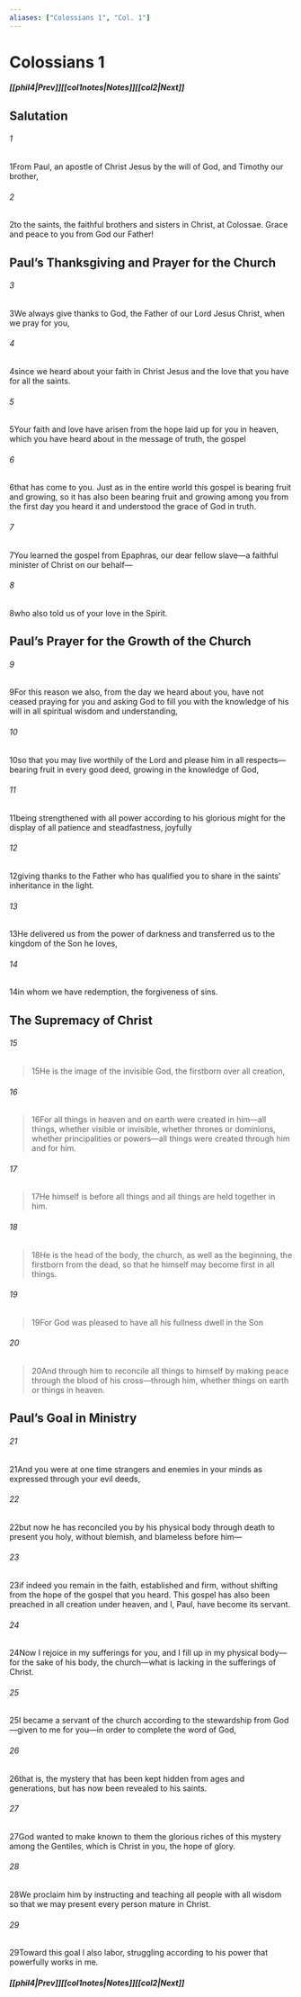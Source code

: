 ```yaml
---
aliases: ["Colossians 1", "Col. 1"]
---
```

# Colossians 1
##### <span class=arrow-left></span>[[phil4|Prev]]<span class=navigation-separator></span>[[col1notes|Notes]]<span class=navigation-separator></span>[[col2|Next]]<span class=arrow-right></span>
## Salutation
###### 1
<span class=verse-first>1</span>From Paul, an apostle of Christ Jesus by the will of God, and Timothy our brother,
<div class=paragraph-break></div>

###### 2
<span class=verse-first>2</span>to the saints, the faithful brothers and sisters in Christ, at Colossae. Grace and peace to you from God our Father!
## Paul’s Thanksgiving and Prayer for the Church
###### 3
<span class=verse-first>3</span>We always give thanks to God, the Father of our Lord Jesus Christ, when we pray for you,
###### 4
<span class=verse-body>4</span>since we heard about your faith in Christ Jesus and the love that you have for all the saints.
###### 5
<span class=verse-body>5</span>Your faith and love have arisen from the hope laid up for you in heaven, which you have heard about in the message of truth, the gospel
###### 6
<span class=verse-body>6</span>that has come to you. Just as in the entire world this gospel is bearing fruit and growing, so it has also been bearing fruit and growing among you from the first day you heard it and understood the grace of God in truth.
###### 7
<span class=verse-body>7</span>You learned the gospel from Epaphras, our dear fellow slave—a faithful minister of Christ on our behalf—
###### 8
<span class=verse-body>8</span>who also told us of your love in the Spirit.
## Paul’s Prayer for the Growth of the Church
###### 9
<span class=verse-first>9</span>For this reason we also, from the day we heard about you, have not ceased praying for you and asking God to fill you with the knowledge of his will in all spiritual wisdom and understanding,
###### 10
<span class=verse-body>10</span>so that you may live worthily of the Lord and please him in all respects—bearing fruit in every good deed, growing in the knowledge of God,
###### 11
<span class=verse-body>11</span>being strengthened with all power according to his glorious might for the display of all patience and steadfastness, joyfully
###### 12
<span class=verse-body>12</span>giving thanks to the Father who has qualified you to share in the saints’ inheritance in the light.
###### 13
<span class=verse-body>13</span>He delivered us from the power of darkness and transferred us to the kingdom of the Son he loves,
###### 14
<span class=verse-body>14</span>in whom we have redemption, the forgiveness of sins.
## The Supremacy of Christ
###### 15
><span class=verse-first-poetry>15</span>He is the image of the invisible God, the firstborn over all creation,
###### 16
><span class=verse-body-poetry>16</span>For all things in heaven and on earth were created in him—all things, whether visible or invisible, whether thrones or dominions, whether principalities or powers—all things were created through him and for him.
<div class=paragraph-break></div>

###### 17
><span class=verse-first-poetry>17</span>He himself is before all things and all things are held together in him.
###### 18
><span class=verse-body-poetry>18</span>He is the head of the body, the church, as well as the beginning, the firstborn from the dead, so that he himself may become first in all things.
###### 19
><span class=verse-body-poetry>19</span>For God was pleased to have all his fullness dwell in the Son
###### 20
><span class=verse-body-poetry>20</span>And through him to reconcile all things to himself by making peace through the blood of his cross—through him, whether things on earth or things in heaven.
## Paul’s Goal in Ministry
###### 21
<span class=verse-first>21</span>And you were at one time strangers and enemies in your minds as expressed through your evil deeds,
###### 22
<span class=verse-body>22</span>but now he has reconciled you by his physical body through death to present you holy, without blemish, and blameless before him—
###### 23
<span class=verse-body>23</span>if indeed you remain in the faith, established and firm, without shifting from the hope of the gospel that you heard. This gospel has also been preached in all creation under heaven, and I, Paul, have become its servant.
<div class=paragraph-break></div>

###### 24
<span class=verse-first>24</span>Now I rejoice in my sufferings for you, and I fill up in my physical body—for the sake of his body, the church—what is lacking in the sufferings of Christ.
###### 25
<span class=verse-body>25</span>I became a servant of the church according to the stewardship from God—given to me for you—in order to complete the word of God,
###### 26
<span class=verse-body>26</span>that is, the mystery that has been kept hidden from ages and generations, but has now been revealed to his saints.
###### 27
<span class=verse-body>27</span>God wanted to make known to them the glorious riches of this mystery among the Gentiles, which is Christ in you, the hope of glory.
###### 28
<span class=verse-body>28</span>We proclaim him by instructing and teaching all people with all wisdom so that we may present every person mature in Christ.
###### 29
<span class=verse-body>29</span>Toward this goal I also labor, struggling according to his power that powerfully works in me.
##### <span class=arrow-left></span>[[phil4|Prev]]<span class=navigation-separator></span>[[col1notes|Notes]]<span class=navigation-separator></span>[[col2|Next]]<span class=arrow-right></span>